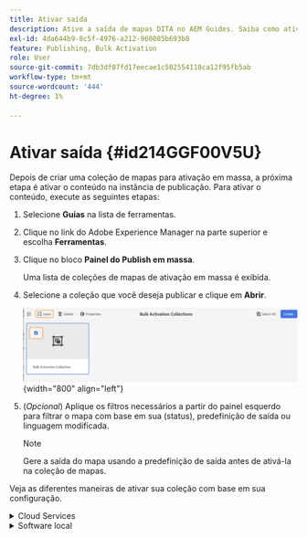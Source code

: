 ```yaml
---
title: Ativar saída
description: Ative a saída de mapas DITA no AEM Guides. Saiba como ativar o conteúdo na instância de publicação.
exl-id: 4da644b9-8c5f-4976-a212-960085b693b8
feature: Publishing, Bulk Activation
role: User
source-git-commit: 7db3df07fd17eecae1c502554118ca12f95fb5ab
workflow-type: tm+mt
source-wordcount: '444'
ht-degree: 1%

---
```


# Ativar saída {#id214GGF00V5U}

Depois de criar uma coleção de mapas para ativação em massa, a próxima etapa é ativar o conteúdo na instância de publicação. Para ativar o conteúdo, execute as seguintes etapas:

1. Selecione **Guias** na lista de ferramentas.

1. Clique no link do Adobe Experience Manager na parte superior e escolha **Ferramentas**.

1. Clique no bloco **Painel do Publish em massa**.

   Uma lista de coleções de mapas de ativação em massa é exibida.

1. Selecione a coleção que você deseja publicar e clique em **Abrir**.

   ![](images/bulk-activation-collection-open.png){width="800" align="left"}

1. \(*Opcional*\) Aplique os filtros necessários a partir do painel esquerdo para filtrar o mapa com base em sua \(status\), predefinição de saída ou linguagem modificada.

   >[!NOTE]
   >
   >Gere a saída do mapa usando a predefinição de saída antes de ativá-la na coleção de mapas.


Veja as diferentes maneiras de ativar sua coleção com base em sua configuração.

<details>
<summary> Cloud Services </summary>

![publicação-coleção-em-massa no serviço de nuvem](images/bulk-activation-collection-quick-publish-CS.png){width="650" align="left"}

Você pode ativar a saída para as instâncias de **Visualização** ou **Publish**.

**Visualização**

* Para ativar a saída de mapas selecionados, selecione a saída de mapa pré-gerada e selecione **Publish to** > **Preview**.
* Para ativar a saída de todos os mapas DITA com suas predefinições configuradas, marque a caixa de seleção ao lado da coluna **Mapa** e selecione **Publish to** > **Publish**.


**Publish**

* Para ativar a saída de mapas selecionados, selecione a saída de mapa pré-gerada e selecione **Publish to** > **Publish**.

* Para ativar a saída de todos os mapas DITA com suas predefinições configuradas, marque a caixa de seleção ao lado do Mapa (coluna) e selecione **Publish to** > **Publish**.


>[!NOTE]
> 
> A caixa de seleção de uma saída de mapa é ativada somente se você tiver gerado a saída de um mapa.

Uma mensagem de sucesso é exibida quando a saída do mapa é colocada em fila para publicação.

Depois que a saída é ativada para os arquivos de mapa selecionados, a guia histórico de auditoria é atualizada e a saída ativada mais recente é exibida na parte superior. A coluna **Publicado** é atualizada com a data e hora da publicação.

</details>

<details>    
<summary>  Software local </summary>


Siga uma das seguintes opções:

* Para ativar a saída de mapas selecionados, selecione a saída de mapa pré-gerada e selecione **Quick Publish**.
* Para ativar a saída de todos os mapas DITA com suas predefinições configuradas, marque a caixa de seleção ao lado do Mapa (coluna) e selecione **Quick Publish.**
  ![publicação-coleção-em-massa](images/bulk-activation-collection-quick-publish.png){width="650" align="left"}

  >[!NOTE]
  > 
  >A caixa de seleção de uma saída de mapa é ativada somente se você tiver gerado a saída de um mapa.


Uma mensagem de sucesso é exibida quando a saída do mapa é colocada em fila para publicação.

Depois que a saída é ativada para os arquivos de mapa selecionados, a guia histórico de auditoria é atualizada e a saída ativada mais recente é exibida na parte superior. A coluna **Publicado** é atualizada com a data e hora da publicação.

**Tópico pai: **[Ativação em massa de conteúdo publicado](conf-bulk-activation.md)
